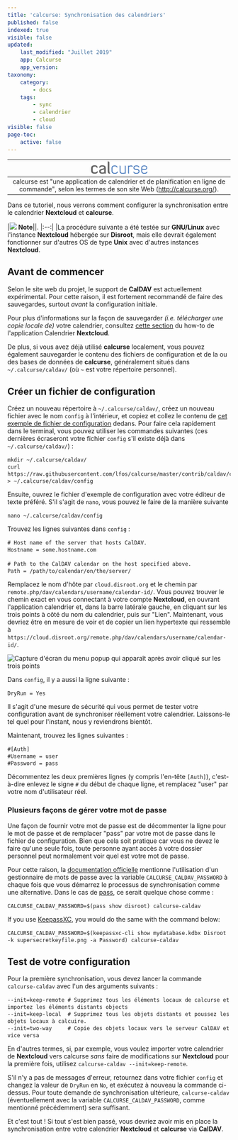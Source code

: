 ```yaml
---
title: 'calcurse: Synchronisation des calendriers'
published: false
indexed: true
visible: false
updated:
    last_modified: "Juillet 2019"		
    app: Calcurse
    app_version:
taxonomy:
    category:
        - docs
    tags:
        - sync
        - calendrier
        - cloud
visible: false
page-toc:
    active: false
---
```


|![](en/calcurse.png)|
|:--:|
|calcurse est "une application de calendrier et de planification en ligne de commande", selon les termes de son site Web (http://calcurse.org/).

Dans ce tutoriel, nous verrons comment configurer la synchronisation entre le calendrier **Nextcloud** et **calcurse**.

|![](fr/note.png) **Note**||.
|:--:|
|La procédure suivante a été testée sur **GNU/Linux** avec l'instance **Nextcloud** hébergée sur **Disroot**, mais elle devrait également fonctionner sur d'autres OS de type **Unix** avec d'autres instances **Nextcloud**.


## Avant de commencer

Selon le site web du projet, le support de **CalDAV** est actuellement expérimental. Pour cette raison, il est fortement recommandé de faire des sauvegardes, surtout *avant* la configuration initiale.

Pour plus d'informations sur la façon de sauvegarder *(i.e. télécharger une copie locale de)* votre calendrier, consultez [cette section](/cloud/apps/calendar/web#delete-edit-download-calendar) du how-to de l'application Calendrier **Nextcloud**.

De plus, si vous avez déjà utilisé **calcurse** localement, vous pouvez également sauvegarder le contenu des fichiers de configuration et de la ou des bases de données de **calcurse**, généralement situés dans `~/.calcurse/caldav/` (où `~` est votre répertoire personnel).

## Créer un fichier de configuration

Créez un nouveau répertoire à `~/.calcurse/caldav/`, créez un nouveau fichier avec le nom `config` à l'intérieur, et copiez et collez le contenu de [cet exemple de fichier de configuration](https://github.com/lfos/calcurse/blob/master/contrib/caldav/config.sample) dedans. Pour faire cela rapidement dans le terminal, vous pouvez utiliser les commandes suivantes (ces dernières écraseront votre fichier `config` s'il existe déjà dans `~/.calcurse/caldav/`) :

```
mkdir ~/.calcurse/caldav/
curl https://raw.githubusercontent.com/lfos/calcurse/master/contrib/caldav/config.sample > ~/.calcurse/caldav/config
```

Ensuite, ouvrez le fichier d'exemple de configuration avec votre éditeur de texte préféré. S'il s'agit de `nano`, vous pouvez le faire de la manière suivante

```
nano ~/.calcurse/caldav/config
```

Trouvez les lignes suivantes dans `config` :

```
# Host name of the server that hosts CalDAV.
Hostname = some.hostname.com

# Path to the CalDAV calendar on the host specified above.
Path = /path/to/calendar/on/the/server/
```

Remplacez le nom d'hôte par `cloud.disroot.org` et le chemin par `remote.php/dav/calendars/username/calendar-id/`. Vous pouvez trouver le chemin exact en vous connectant à votre compte **Nextcloud**, en ouvrant l'application calendrier et, dans la barre latérale gauche, en cliquant sur les trois points à côté du nom du calendrier, puis sur "Lien". Maintenant, vous devriez être en mesure de voir et de copier un lien hypertexte qui ressemble à `https://cloud.disroot.org/remote.php/dav/calendars/username/calendar-id/`.

![Capture d'écran du menu popup qui apparaît après avoir cliqué sur les trois points](fr/nextcloud-cal-link.png)

Dans `config`, il y a aussi la ligne suivante :

```
DryRun = Yes
```

Il s'agit d'une mesure de sécurité qui vous permet de tester votre configuration avant de synchroniser réellement votre calendrier. Laissons-le tel quel pour l'instant, nous y reviendrons bientôt.

Maintenant, trouvez les lignes suivantes :

```
#[Auth]
#Username = user
#Password = pass
```

Décommentez les deux premières lignes (y compris l'en-tête `[Auth]`), c'est-à-dire enlevez le signe `#` du début de chaque ligne, et remplacez "user" par votre nom d'utilisateur réel.

### Plusieurs façons de gérer votre mot de passe

Une façon de fournir votre mot de passe est de décommenter la ligne pour le mot de passe et de remplacer "pass" par votre mot de passe dans le fichier de configuration. Bien que cela soit pratique car vous ne devez le faire qu'une seule fois, toute personne ayant accès à votre dossier personnel peut normalement voir quel est votre mot de passe.

Pour cette raison, la [documentation officielle](https://github.com/lfos/calcurse/tree/master/contrib/caldav#usage) mentionne l'utilisation d'un gestionnaire de mots de passe avec la variable `CALCURSE_CALDAV_PASSWORD` à chaque fois que vous démarrez le processus de synchronisation comme une alternative. Dans le cas de [pass](https://www.passwordstore.org/), ce serait quelque chose comme :

```
CALCURSE_CALDAV_PASSWORD=$(pass show disroot) calcurse-caldav
```

If you use [KeepassXC](https://keepassxc.org/), you would do the same with the command below:

```
CALCURSE_CALDAV_PASSWORD=$(keepassxc-cli show mydatabase.kdbx Disroot -k supersecretkeyfile.png -a Password) calcurse-caldav
```

## Test de votre configuration

Pour la première synchronisation, vous devez lancer la commande `calcurse-caldav` avec l'un des arguments suivants :

```
--init=keep-remote # Supprimez tous les éléments locaux de calcurse et importez les éléments distants objects
--init=keep-local  # Supprimez tous les objets distants et poussez les objets locaux à calcuire.
--init=two-way     # Copie des objets locaux vers le serveur CalDAV et vice versa
```

En d'autres termes, si, par exemple, vous voulez importer votre calendrier de **Nextcloud** vers calcurse *sans* faire de modifications sur **Nextcloud** pour la première fois, utilisez `calcurse-caldav --init=keep-remote`.

S'il n'y a pas de messages d'erreur, retournez dans votre fichier `config` et changez la valeur de `DryRun` en `No`, et exécutez à nouveau la commande ci-dessus. Pour toute demande de synchronisation ultérieure, `calcurse-caldav` (éventuellement avec la variable `CALCURSE_CALDAV_PASSWORD`, comme mentionné précédemment) sera suffisant.

Et c'est tout ! Si tout s'est bien passé, vous devriez avoir mis en place la synchronisation entre votre calendrier **Nextcloud** et **calcurse** via **CalDAV**.
